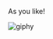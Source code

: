 As you like!

![giphy](https://github.com/Tatsurou-Yajima/blog-built-with-Next.js/assets/44424270/5ae7c6f8-a32f-4327-ad66-799f5f5eed1c)
